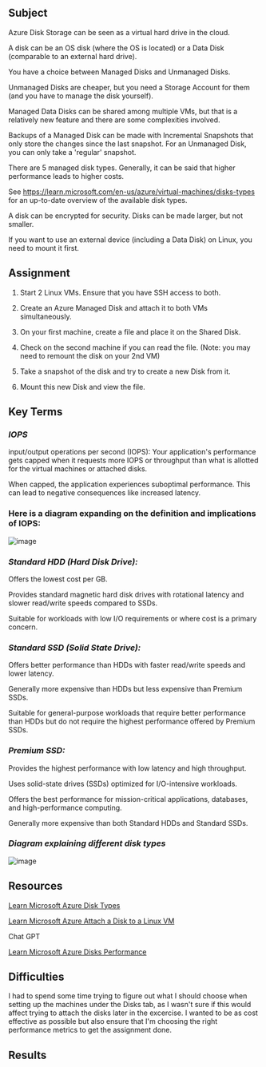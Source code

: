 ## Subject

Azure Disk Storage can be seen as a virtual hard drive in the cloud. 

A disk can be an OS disk (where the OS is located) or a Data Disk (comparable to an external hard drive). 

You have a choice between Managed Disks and Unmanaged Disks. 

Unmanaged Disks are cheaper, but you need a Storage Account for them (and you have to manage the disk yourself). 

Managed Data Disks can be shared among multiple VMs, but that is a relatively new feature and there are some complexities involved. 

Backups of a Managed Disk can be made with Incremental Snapshots that only store the changes since the last snapshot. For an Unmanaged Disk, you can only take a 'regular' snapshot.

There are 5 managed disk types. Generally, it can be said that higher performance leads to higher costs. 

See https://learn.microsoft.com/en-us/azure/virtual-machines/disks-types for an up-to-date overview of the available disk types.

A disk can be encrypted for security. Disks can be made larger, but not smaller.

If you want to use an external device (including a Data Disk) on Linux, you need to mount it first.


## Assignment

1.  Start 2 Linux VMs. Ensure that you have SSH access to both.

2.  Create an Azure Managed Disk and attach it to both VMs simultaneously.

3.  On your first machine, create a file and place it on the Shared Disk.

4.  Check on the second machine if you can read the file. (Note: you may need to remount the disk on your 2nd VM)

5.  Take a snapshot of the disk and try to create a new Disk from it.

6.  Mount this new Disk and view the file.

##  Key Terms

###  *IOPS*

input/output operations per second (IOPS):  Your application's performance gets capped when it requests more IOPS or throughput than what is allotted for the virtual machines or attached disks.

When capped, the application experiences suboptimal performance. This can lead to negative consequences like increased latency. 

###  Here is a diagram expanding on the definition and implications of IOPS:

![image](https://github.com/techgrounds/cloud-assignments-E28MS/assets/151161141/475f52a7-dd0f-4d77-b87a-8a9beae17a01)


### *Standard HDD (Hard Disk Drive):*

Offers the lowest cost per GB.

Provides standard magnetic hard disk drives with rotational latency and slower read/write speeds compared to SSDs.

Suitable for workloads with low I/O requirements or where cost is a primary concern.

###  *Standard SSD (Solid State Drive):*

Offers better performance than HDDs with faster read/write speeds and lower latency.

Generally more expensive than HDDs but less expensive than Premium SSDs.

Suitable for general-purpose workloads that require better performance than HDDs but do not require the highest performance offered by Premium SSDs.

###  *Premium SSD:*
Provides the highest performance with low latency and high throughput.

Uses solid-state drives (SSDs) optimized for I/O-intensive workloads.

Offers the best performance for mission-critical applications, databases, and high-performance computing.

Generally more expensive than both Standard HDDs and Standard SSDs.


###  *Diagram explaining different disk types*

![image](https://github.com/techgrounds/cloud-assignments-E28MS/assets/151161141/5085d2b6-3318-4250-abc5-8a024982a189)


##  Resources

[Learn Microsoft Azure Disk Types](https://learn.microsoft.com/en-us/azure/virtual-machines/disks-types)

[Learn Microsoft Azure Attach a Disk to a Linux VM](https://learn.microsoft.com/en-us/azure/virtual-machines/linux/attach-disk-portal)

Chat GPT

[Learn Microsoft Azure Disks Performance](https://learn.microsoft.com/en-gb/azure/virtual-machines/disks-performance)

##  Difficulties

I had to spend some time trying to figure out what I should choose when setting up the machines under the Disks tab, as I wasn't sure if this would affect trying to attach the disks later in the excercise.  I wanted to be as cost effective as possible but also ensure that I'm choosing the right performance metrics to get the assignment done.

##  Results
